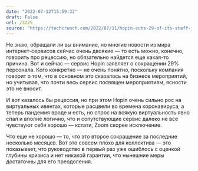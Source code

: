 ```yaml
---
date: "2022-07-12T15:59:32"
draft: False
url: /3225
source: "https://techcrunch.com/2022/07/11/hopin-cuts-29-of-its-staff-just-months-after-its-last-layoffs/"
---
```


Не знаю, обращали ли вы внимание, но многие новости из мира интернет-сервисов сейчас очень двоякие — то есть можно, конечно, говорить про рецессию, но обязательно найдется еще какая-то причина. Вот и сейчас — сервис Hopin заявляет о сокращении 29% персонала. Кого конкретно — не очень понятно, поскольку компания говорит о том, что в основном это сказалось на бизнесе мероприятий, но учитывая, что почти весь сервис посвящен мероприятиям, ясности это не вносит.

И вот казалось бы рецессия, но при этом Hopin очень сильно рос на виртуальных ивентах, которые расцвели во времена коронавируса, а теперь пандемия вроде и есть, но спрос на всякую виртуальность явно спал и вполне логично, что и сопутствующие сервис далеко не все чувствуют себя хорошо — кстати, Zoom скорее исключение.

Что еще не хорошо — то, что это второе сокращение за последние несколько месяцев. Вот это совсем плохо для коллектива — это показывает, что руководство в первый раз уже ошиблось с оценкой глубины кризиса и нет никакой гарантии, что нынешние меры достаточны для его преодоления.
